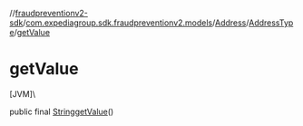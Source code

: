 //[fraudpreventionv2-sdk](../../../../index.md)/[com.expediagroup.sdk.fraudpreventionv2.models](../../index.md)/[Address](../index.md)/[AddressType](index.md)/[getValue](get-value.md)

# getValue

[JVM]\

public final [String](https://docs.oracle.com/javase/8/docs/api/java/lang/String.html)[getValue](get-value.md)()
